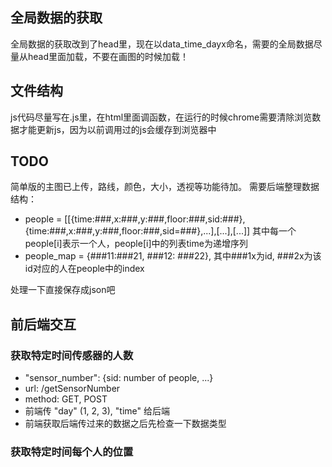 ## 全局数据的获取

全局数据的获取改到了head里，现在以data_time_dayx命名，需要的全局数据尽量从head里面加载，不要在画图的时候加载！

## 文件结构
js代码尽量写在.js里，在html里面调函数，在运行的时候chrome需要清除浏览数据才能更新js，因为以前调用过的js会缓存到浏览器中

## TODO
简单版的主图已上传，路线，颜色，大小，透视等功能待加。
需要后端整理数据结构：
* people = [[{time:###,x:###,y:###,floor:###,sid:###},{time:###,x:###,y:###,floor:###,sid=###},...],[...],[...]]
  其中每一个people[i]表示一个人，people[i]中的列表time为递增序列
* people_map = {###11:###21, ###12: ###22}, 其中###1x为id, ###2x为该id对应的人在people中的index

处理一下直接保存成json吧

## 前后端交互
### 获取特定时间传感器的人数
* "sensor_number": {sid: number of people, ...}
* url: /getSensorNumber
* method: GET, POST
* 前端传 "day" (1, 2, 3), "time" 给后端
* 前端获取后端传过来的数据之后先检查一下数据类型

### 获取特定时间每个人的位置
